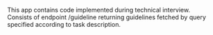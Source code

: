 This app contains code implemented during technical interview.  
Consists of endpoint /guideline returning guidelines fetched by query specified according to task description.